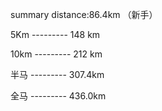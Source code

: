 summary distance:86.4km （新手）

5Km   ---------  148 km

10km  ---------  212 km

半马  ---------   307.4km

全马  ---------  436.0km